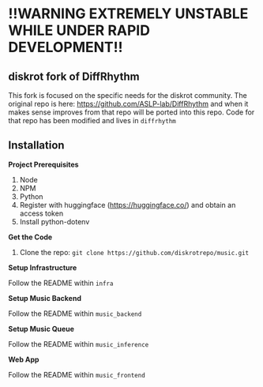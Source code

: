 
# !!WARNING EXTREMELY UNSTABLE WHILE UNDER RAPID DEVELOPMENT!!

## diskrot fork of DiffRhythm

This fork is focused on the specific needs for the diskrot community. The original repo is here: https://github.com/ASLP-lab/DiffRhythm and when it makes sense improves from that repo will be ported into this repo. Code for that repo has been modified and lives in `diffrhythm`

## Installation

**Project Prerequisites**

1. Node
2. NPM
3. Python
4. Register with huggingface (https://huggingface.co/) and obtain an access token
5. Install python-dotenv

**Get the Code**

1. Clone the repo: `git clone https://github.com/diskrotrepo/music.git`

**Setup Infrastructure**

Follow the README within `infra`

**Setup Music Backend**

Follow the README within `music_backend`

**Setup Music Queue**

Follow the README within `music_inference`

**Web App**

Follow the README within `music_frontend`
